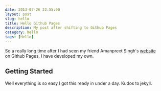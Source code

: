 ```yaml
---
date: 2013-07-26 22:55:00
layout: post
slug: hello
title: Hello Github Pages
description: My post after shifting to Github Pages
category: hello
tags: [Hello]
---
```


So a really long time after I had seen my friend Amanpreet Singh's [website](http://aps-sids.github.io/) on Github Pages, I have developed my own.

## Getting Started

Well everything is so easy I got this ready in under a day. Kudos to jekyll.